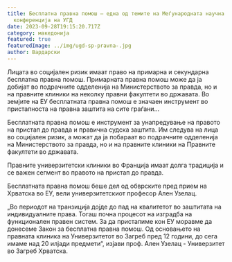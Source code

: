```yaml
---
title: Бесплатна правна помош – една од темите на Меѓународната научна
  конференција на УГД
date: 2023-09-28T19:15:20.717Z
category: македонија
featured: true
featuredImage: ../img/ugd-sp-pravna-.jpg
author: Вардарски
---
```

<!--StartFragment-->

Лицата во социјален ризик имаат право на примарна и секундарна бесплатна правна помош. Примарната правна помош може да ја добијат во подрачните одделенија на Министерството за правда, но и на правните клиники на неколку правни факултети во државата. Во земјите на ЕУ бесплатната правна помош е значаен инструмент во пристапноста на правна заштита на сите граѓани...



<!--EndFragment--><!--StartFragment-->

Бесплатната правна помош е инструмент за унапредување на правото на пристап до правда и правична судска заштита. Им следува на лица во социјален ризик, а можат да ја побараат во подрачните одделенија на Министерството за правда, но и на правните клиники на Правните факултети во државата.

Правните универзитетски клиники во Франција имаат долга традиција и се важен сегмент во правото на пристап до правда.

Бесплатната правна помош беше дел од обврските пред прием на Хрватска во ЕУ, вели универзитетскиот професор Ален Узелац.

„Во периодот на транзиција дојде до пад на квалитетот во заштитата на индивидуалните права. Тогаш почна процесот на изградба на функционален правен систем. За да пристапиме кон ЕУ моравме да донесеме Закон за бесплатна правна помош. Од основањето на правната клиника на Универзитетот во Загреб пред 12 години, до сега имаме над 20 илјади предмети“, изјави проф. Ален Узелац - Универзитет во Загреб Хрватска.

<!--EndFragment-->